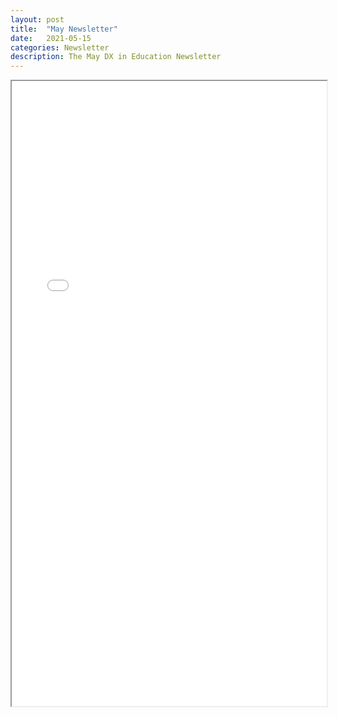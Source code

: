 ```yaml
---
layout: post
title:  "May Newsletter"
date:   2021-05-15
categories: Newsletter
description: The May DX in Education Newsletter
---
```


<iframe src="/resources/Your May PTC Education Key Collaborator Newsletter!.html"  height="1000" width="100%" title="May newsletter">